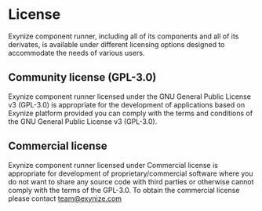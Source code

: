 # License

Exynize component runner, including all of its components and all of its derivates, is available under different licensing options designed to accommodate the needs of various users.

## Community license (GPL-3.0)

Exynize component runner licensed under the GNU General Public License v3 (GPL-3.0) is appropriate for the development
of applications based on Exynize platform provided you can comply with the terms and conditions
of the GNU General Public License v3 (GPL-3.0).

## Commercial license

Exynize component runner licensed under Commercial license is appropriate for development of proprietary/commercial
software where you do not want to share any source code with third parties or otherwise cannot comply with the terms
of the GPL-3.0.
To obtain the commercial license please contact team@exynize.com
